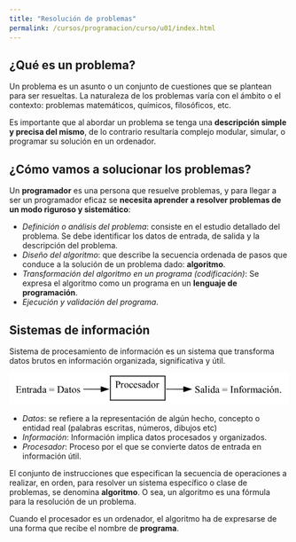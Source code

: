 ```yaml
---
title: "Resolución de problemas"
permalink: /cursos/programacion/curso/u01/index.html
---
```


## ¿Qué es un problema?

Un problema es un asunto o un conjunto de cuestiones que se plantean para ser resueltas. La naturaleza de los problemas varía con el ámbito o el contexto: problemas matemáticos, químicos, filosóficos, etc.

Es importante que al abordar un problema se tenga una **descripción simple y precisa del mismo**, de lo contrario resultaría complejo modular, simular, o programar su solución en un ordenador.

## ¿Cómo vamos a solucionar los problemas?

Un **programador** es una persona que resuelve problemas, y para llegar a ser un programador eficaz se **necesita aprender a resolver problemas de un modo riguroso y sistemático**:

* *Definición o análisis del problema*: consiste en el estudio detallado del problema. Se debe identificar los datos de entrada, de salida y la descripción del problema.
* *Diseño del algoritmo*: que describe la secuencia ordenada de pasos que conduce a la solución de un problema dado: **algoritmo**. 
* *Transformación del algoritmo en un programa (codificación)*: Se expresa el algoritmo como un programa en un **lenguaje de programación**.
* *Ejecución y validación del programa*.

## Sistemas de información

Sistema de procesamiento de información es un sistema que transforma datos
brutos en información organizada, significativa y útil.

![si](img/si.png)

* *Datos*: se refiere a la representación de algún hecho, concepto o entidad real (palabras escritas, números, dibujos etc)
* *Información*: Información implica datos procesados y organizados.
* *Procesador*: Proceso por el que se convierte datos de entrada en información útil.

El conjunto de instrucciones que especifican la secuencia de operaciones a
realizar, en orden, para resolver un sistema específico o clase de problemas, se
denomina **algoritmo**. O sea, un algoritmo es una fórmula para la resolución de un
problema.

Cuando el procesador es un ordenador, el algoritmo ha de expresarse de una
forma que recibe el nombre de **programa**.

